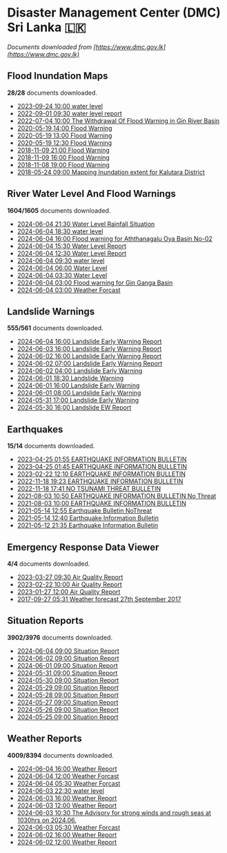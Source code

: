 # Disaster Management Center (DMC) Sri Lanka :sri_lanka:

*Documents downloaded from [https://www.dmc.gov.lk](https://www.dmc.gov.lk)*

## Flood Inundation Maps

**28/28** documents downloaded.

* [2023-09-24 10:00 water level](data/flood-inundation-maps/20230924.1000.water-level.pdf)
* [2022-09-01 09:30 water level report](data/flood-inundation-maps/20220901.0930.water-level-report.pdf)
* [2022-07-04 10:00 The Withdrawal Of Flood Warning in Gin River Basin](data/flood-inundation-maps/20220704.1000.the-withdrawal-of-flood-warning-in-gin-river-basin.pdf)
* [2020-05-19 14:00 Flood Warning](data/flood-inundation-maps/20200519.1400.flood-warning.pdf)
* [2020-05-19 13:00 Flood Warning](data/flood-inundation-maps/20200519.1300.flood-warning.pdf)
* [2020-05-19 12:30 Flood Warning](data/flood-inundation-maps/20200519.1230.flood-warning.pdf)
* [2018-11-09 21:00 Flood Warning](data/flood-inundation-maps/20181109.2100.flood-warning.PDF)
* [2018-11-09 16:00 Flood Warning](data/flood-inundation-maps/20181109.1600.flood-warning.PDF)
* [2018-11-08 19:00 Flood Warning](data/flood-inundation-maps/20181108.1900.flood-warning.PDF)
* [2018-05-24 09:00 Mapping Inundation extent for Kalutara District](data/flood-inundation-maps/20180524.0900.mapping-inundation-extent-for-kalutara-district.pdf)

## River Water Level And Flood Warnings

**1604/1605** documents downloaded.

* [2024-06-04 21:30 Water Level  Rainfall Situation](data/river-water-level-and-flood-warnings/20240604.2130.water-level-rainfall-situation.pdf)
* [2024-06-04 18:30 water level](data/river-water-level-and-flood-warnings/20240604.1830.water-level.pdf)
* [2024-06-04 16:00 Flood warning for Aththanagalu Oya Basin No-02](data/river-water-level-and-flood-warnings/20240604.1600.flood-warning-for-aththanagalu-oya-basin-no02.pdf)
* [2024-06-04 15:30 Water Level Report](data/river-water-level-and-flood-warnings/20240604.1530.water-level-report.pdf)
* [2024-06-04 12:30 Water Level Report](data/river-water-level-and-flood-warnings/20240604.1230.water-level-report.pdf)
* [2024-06-04 09:30 water level](data/river-water-level-and-flood-warnings/20240604.0930.water-level.pdf)
* [2024-06-04 06:00 Water Level](data/river-water-level-and-flood-warnings/20240604.0600.water-level.pdf)
* [2024-06-04 03:30 Water Level](data/river-water-level-and-flood-warnings/20240604.0330.water-level.pdf)
* [2024-06-04 03:00 Flood warning for Gin Ganga Basin](data/river-water-level-and-flood-warnings/20240604.0300.flood-warning-for-gin-ganga-basin.pdf)
* [2024-06-04 03:00 Weather Forcast](data/river-water-level-and-flood-warnings/20240604.0300.weather-forcast.pdf)

## Landslide Warnings

**555/561** documents downloaded.

* [2024-06-04 16:00 Landslide Early Warning Report](data/landslide-warnings/20240604.1600.landslide-early-warning-report.pdf)
* [2024-06-03 16:00 Landslide Early Warning Report](data/landslide-warnings/20240603.1600.landslide-early-warning-report.pdf)
* [2024-06-02 16:00 Landslide Early Warning Report](data/landslide-warnings/20240602.1600.landslide-early-warning-report.pdf)
* [2024-06-02 07:00 Landslide Early Warning Report](data/landslide-warnings/20240602.0700.landslide-early-warning-report.pdf)
* [2024-06-02 04:00 Landslide Early Warning](data/landslide-warnings/20240602.0400.landslide-early-warning.pdf)
* [2024-06-01 18:30 Landslide Warning](data/landslide-warnings/20240601.1830.landslide-warning.pdf)
* [2024-06-01 16:00 Landslide Early Warning](data/landslide-warnings/20240601.1600.landslide-early-warning.pdf)
* [2024-06-01 08:00 Landslide Early Warning](data/landslide-warnings/20240601.0800.landslide-early-warning.pdf)
* [2024-05-31 17:00 Landslide Early Warning](data/landslide-warnings/20240531.1700.landslide-early-warning.pdf)
* [2024-05-30 16:00 Landslide EW Report](data/landslide-warnings/20240530.1600.landslide-ew-report.pdf)

## Earthquakes

**15/14** documents downloaded.

* [2023-04-25 01:55 EARTHQUAKE INFORMATION BULLETIN](data/earthquakes/20230425.0155.earthquake-information-bulletin.pdf)
* [2023-04-25 01:45 EARTHQUAKE INFORMATION BULLETIN](data/earthquakes/20230425.0145.earthquake-information-bulletin.pdf)
* [2023-02-22 12:10 EARTHQUAKE INFORMATION BULLETIN](data/earthquakes/20230222.1210.earthquake-information-bulletin.pdf)
* [2022-11-18 19:23 EARTHQUAKE INFORMATION BULLETIN](data/earthquakes/20221118.1923.earthquake-information-bulletin.pdf)
* [2022-11-18 17:41 NO TSUNAMI THREAT BULLETIN](data/earthquakes/20221118.1741.no-tsunami-threat-bulletin.pdf)
* [2021-08-03 10:50 EARTHQUAKE INFORMATION BULLETIN No Threat](data/earthquakes/20210803.1050.earthquake-information-bulletin-no-threat.pdf)
* [2021-08-03 10:00 EARTHQUAKE INFORMATION BULLETIN](data/earthquakes/20210803.1000.earthquake-information-bulletin.pdf)
* [2021-05-14 12:55 Earthquake Bulletin NoThreat](data/earthquakes/20210514.1255.earthquake-bulletin-nothreat.pdf)
* [2021-05-14 12:40 Earthquake Information Bulletin](data/earthquakes/20210514.1240.earthquake-information-bulletin.pdf)
* [2021-05-12 21:35 Earthquake Information Bulletin](data/earthquakes/20210512.2135.earthquake-information-bulletin.pdf)

## Emergency Response Data Viewer

**4/4** documents downloaded.

* [2023-03-27 09:30 Air Quality Report](data/emergency-response-data-viewer/20230327.0930.air-quality-report.pdf)
* [2023-02-22 10:00 Air Quality Report](data/emergency-response-data-viewer/20230222.1000.air-quality-report.pdf)
* [2023-01-27 12:00 Air Quality Report](data/emergency-response-data-viewer/20230127.1200.air-quality-report.pdf)
* [2017-09-27 05:31 Weather forecast 27th September 2017](data/emergency-response-data-viewer/20170927.0531.weather-forecast-27th-september-2017.pdf)

## Situation Reports

**3902/3976** documents downloaded.

* [2024-06-04 09:00 Situation Report](data/situation-reports/20240604.0900.situation-report.pdf)
* [2024-06-02 09:00 Situation Report](data/situation-reports/20240602.0900.situation-report.pdf)
* [2024-06-01 09:00 Situation Report](data/situation-reports/20240601.0900.situation-report.pdf)
* [2024-05-31 09:00 Situation Report](data/situation-reports/20240531.0900.situation-report.pdf)
* [2024-05-30 09:00 Situation Report](data/situation-reports/20240530.0900.situation-report.pdf)
* [2024-05-29 09:00 Situation Report](data/situation-reports/20240529.0900.situation-report.pdf)
* [2024-05-28 09:00 Situation Report](data/situation-reports/20240528.0900.situation-report.pdf)
* [2024-05-27 09:00 Situation Report](data/situation-reports/20240527.0900.situation-report.pdf)
* [2024-05-26 09:00 Situation Report](data/situation-reports/20240526.0900.situation-report.pdf)
* [2024-05-25 09:00 Situation Report](data/situation-reports/20240525.0900.situation-report.pdf)

## Weather Reports

**4009/8394** documents downloaded.

* [2024-06-04 16:00 Weather Report](data/weather-reports/20240604.1600.weather-report.pdf)
* [2024-06-04 12:00 Weather Forcast](data/weather-reports/20240604.1200.weather-forcast.pdf)
* [2024-06-04 05:30 Weather Forcast](data/weather-reports/20240604.0530.weather-forcast.pdf)
* [2024-06-03 22:30 water level](data/weather-reports/20240603.2230.water-level.pdf)
* [2024-06-03 16:00 Weather Report](data/weather-reports/20240603.1600.weather-report.pdf)
* [2024-06-03 12:00 Weather Report](data/weather-reports/20240603.1200.weather-report.pdf)
* [2024-06-03 10:30 The Advisory for strong winds and rough seas at 1030hrs on 2024.06.](data/weather-reports/20240603.1030.the-advisory-for-strong-winds-and-rough-seas-at-1030hrs-on-202406.pdf)
* [2024-06-03 05:30 Weather Forcast](data/weather-reports/20240603.0530.weather-forcast.pdf)
* [2024-06-02 16:00 Weather Report](data/weather-reports/20240602.1600.weather-report.pdf)
* [2024-06-02 12:00 Weather Report](data/weather-reports/20240602.1200.weather-report.pdf)
